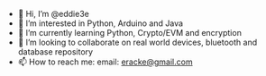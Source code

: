 - 👋 Hi, I’m @eddie3e
- 👀 I’m interested in Python, Arduino and Java
- 🌱 I’m currently learning Python, Crypto/EVM and encryption 
- 💞️ I’m looking to collaborate on real world devices, bluetooth and database repository
- 📫 How to reach me: email: eracke@gmail.com

<!---
eddie3e/eddie3e is a ✨ special ✨ repository because its `README.md` (this file) appears on your GitHub profile.
You can click the Preview link to take a look at your changes.
--->
